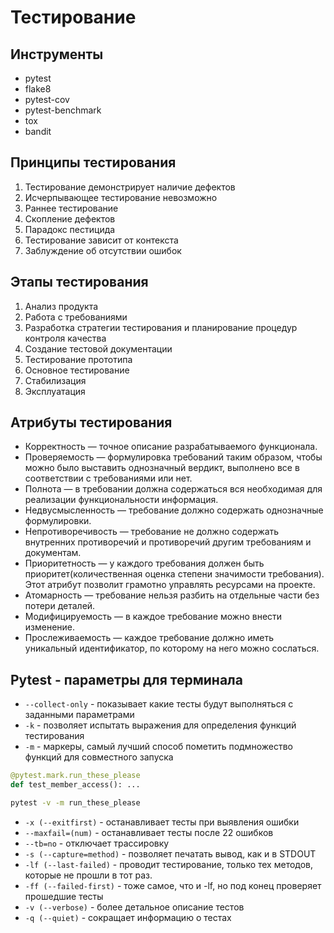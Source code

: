 # Тестирование

## Инструменты
- pytest
- flake8
- pytest-cov
- pytest-benchmark
- tox
- bandit


## Принципы тестирования
1. Тестирование демонстрирует наличие дефектов
2. Исчерпывающее тестирование невозможно
3. Раннее тестирование
4. Скопление дефектов
5. Парадокс пестицида
6. Тестирование зависит от контекста
7. Заблуждение об отсутствии ошибок


## Этапы тестирования
1. Анализ продукта
2. Работа с требованиями
3. Разработка стратегии тестирования и планирование процедур контроля качества
4. Создание тестовой документации
5. Тестирование прототипа
6. Основное тестирование
7. Стабилизация
8. Эксплуатация


## Атрибуты тестирования
- Корректность — точное описание разрабатываемого функционала.
- Проверяемость — формулировка требований таким образом, чтобы можно было выставить однозначный вердикт, выполнено все в соответствии с требованиями или нет.
- Полнота — в требовании должна содержаться вся необходимая для реализации функциональности информация.
- Недвусмысленность — требование должно содержать однозначные формулировки.
- Непротиворечивость — требование не должно содержать внутренних противоречий и противоречий другим требованиям и документам.
- Приоритетность — у каждого требования должен быть приоритет(количественная оценка степени значимости требования). Этот атрибут позволит грамотно управлять ресурсами на проекте.
- Атомарность — требование нельзя разбить на отдельные части без потери деталей.
- Модифицируемость — в каждое требование можно внести изменение.
- Прослеживаемость — каждое требование должно иметь уникальный идентификатор, по которому на него можно сослаться.


## Pytest - параметры для терминала
- `--collect-only` - показывает какие тесты будут выполняться с заданными параметрами
- `-k` - позволяет испытать выражения для определения функций тестирования
- `-m` - маркеры, самый лучший способ пометить подмножество функций для совместного запуска
```python
@pytest.mark.run_these_please
def test_member_access(): ...
```
```bash
pytest -v -m run_these_please
```
- `-x (--exitfirst)` - останавливает тесты при выявления ошибки
- `--maxfail=(num)` - останавливает тесты после 22 ошибков
- `--tb=no` - отключает трассировку
- `-s (--capture=method)` - позволяет печатать вывод, как и в STDOUT
- `-lf (--last-failed)` - проводит тестирование, только тех методов, которые не прошли в тот раз.
- `-ff (--failed-first)` - тоже самое, что и -lf, но под конец проверяет прошедшие тесты
- `-v (--verbose)` - более детальное описание тестов
- `-q (--quiet)` - сокращает информацию о тестах

